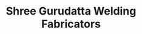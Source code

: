 ---
title: "Shree Gurudatta Welding Fabricators"
url: /pune/shree-gurudatta-welding-fabricators/
shop: hardware
---